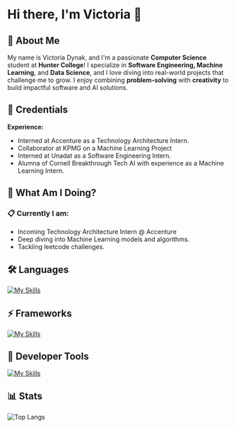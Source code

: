 # Hi there, I'm Victoria 👋

## 📮 About Me
My name is Victoria Dynak, and I'm a passionate **Computer Science** student at **Hunter College**! I specialize in **Software Engineering, Machine Learning**, and **Data Science**, and I love diving into real-world projects that challenge me to grow. I enjoy combining **problem-solving** with **creativity** to build impactful software and AI solutions.

## 💼 Credentials

**Experience:**
- Interned at Accenture as a Technology Architecture Intern.
- Collaborator at KPMG on a Machine Learning Project
- Interned at Unadat as a Software Engineering Intern.
- Alumna of Cornell Breakthrough Tech AI with experience as a Machine Learning Intern.

## 📍 What Am I Doing?

### 📋 Currently I am:
- Incoming Technology Architecture Intern @ Accenture
- Deep diving into Machine Learning models and algorithms.
- Tackling leetcode challenges.

## 🛠️ Languages
[![My Skills](https://skillicons.dev/icons?i=python,c,cpp,swift,html,css,javascript,typescript,go,mysql)](https://skillicons.dev)

## ⚡ Frameworks
[![My Skills](https://skillicons.dev/icons?i=pytorch,tensorflow,nodejs,react,nextjs,expressjs,flask)](https://skillicons.dev)

## 🚀 Developer Tools
[![My Skills](https://skillicons.dev/icons?i=azure,aws,googlecloud,git,figma)](https://skillicons.dev)

## 📊 Stats
![Top Langs](https://github-readme-stats.vercel.app/api/top-langs/?username=vdynak&layout=compact)


